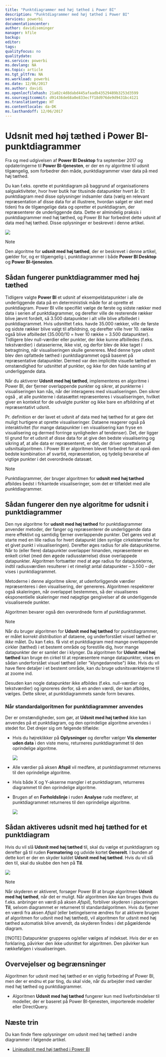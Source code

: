 ```yaml
---
title: "Punktdiagrammer med høj tæthed i Power BI"
description: "Punktdiagrammer med høj tæthed i Power BI"
services: powerbi
documentationcenter: 
author: davidiseminger
manager: kfile
backup: 
editor: 
tags: 
qualityfocus: no
qualitydate: 
ms.service: powerbi
ms.devlang: NA
ms.topic: article
ms.tgt_pltfrm: NA
ms.workload: powerbi
ms.date: 12/06/2017
ms.author: davidi
ms.openlocfilehash: 21a02c4d8dabd445afaadb43529489b3253d3599
ms.sourcegitcommit: d91436de68a0e833ecff18d976de9d9431bc4121
ms.translationtype: HT
ms.contentlocale: da-DK
ms.lasthandoff: 12/06/2017
---
```

# <a name="high-density-sampling-in-power-bi-scatter-charts"></a>Udsnit med høj tæthed i Power BI-punktdiagrammer
Fra og med udgivelsen af **Power BI Desktop** fra september 2017 og opdateringerne til **Power BI-tjenesten**, er der en ny algoritme til udsnit tilgængelig, som forbedrer den måde, punktdiagrammer viser data på med høj tæthed.

Du kan f.eks. oprette et punktdiagram på baggrund af organisationens salgsaktiviteter, hvor hver butik har titusinde datapunkter hvert år. Et punktdiagram med disse oplysninger indsamler data (vælg en relevant repræsentation af disse data for at illustrere, hvordan salget er sket med tiden) fra de tilgængelige data og opretter et punktdiagram, der repræsenterer de underliggende data. Dette er almindelig praksis i punktdiagrammer med høj tæthed, og Power BI har forbedret dette udsnit af data med høj tæthed. Disse oplysninger er beskrevet i denne artikel.

![](media/desktop-high-density-scatter-charts/high-density-scatter-charts_01.png)

> [!NOTE]
> Den algoritme for **udsnit med høj tæthed**, der er beskrevet i denne artikel, gælder for, og er tilgængelig i, punktdiagrammer i både **Power BI Desktop** og **Power BI-tjenesten**.
> 
> 

## <a name="how-high-density-scatter-charts-work"></a>Sådan fungerer punktdiagrammer med høj tæthed
Tidligere valgte **Power BI** et udsnit af eksempeldatapunkter i alle de underliggende data på en deterministisk måde for at oprette et punktdiagram. Power BI ville specifikt vælge de første og sidste rækker med data i serien af punktdiagrammer, og derefter ville de resterende rækker blive jævnt fordelt, så 3.500 datapunkter i alt ville blive afbilledet i punktdiagrammet. Hvis udsnittet f.eks. havde 35.000 rækker, ville de første og sidste rækker blive valgt til afbildning, og derefter ville hver 10. række også blive afbilledet (35.000/10 = hver 10 række = 3.500 datapunkter). Tidligere blev null-værdier eller punkter, der ikke kunne afbilledes (f.eks. tekstværdier) i dataserierne, ikke vist, og derfor blev de ikke taget i betragtning, når visualiseringen skulle genereres. Med denne type udsnit blev den opfattede tæthed i punktdiagrammet også baseret på repræsentative datapunkter. Dermed var den implicitte visuelle tæthed en omstændighed for udsnittet af punkter, og ikke for den fulde samling af underliggende data.

Når du aktiverer **Udsnit med høj tæthed**, implementeres en algoritme i Power BI, der fjerner overlappende punkter og sikrer, at punkterne i visualiseringen kan nås, når der interageres med visualiseringen. Den sikrer også , at alle punkterne i datasættet repræsenteres i visualiseringen, hvilket giver en kontekst for de udvalgte punkter og ikke bare en afbildning af et repræsentativt udsnit.

Pr. definition er der lavet et udsnit af data med høj tæthed for at gøre det muligt hurtigere at oprette visualiseringer. Dataene reagerer også på interaktivitet (for mange datapunkter i en visualisering kan fryse en visualisering og dermed forringe synligheden af tendenser). Det, der ligger til grund for et udsnit af disse data for at give den bedste visualisering og sikring af, at alle data er repræsenteret, er det, der driver oprettelsen af udsnitsalgoritmen. I Power BI er algoritmen blevet forbedret for at opnå den bedste kombination af svartid, repræsentation, og tydelig bevarelse af vigtige punkter i det overordnede datasæt.

> [!NOTE]
> Punktdiagrammer, der bruger algoritmen for **udsnit med høj tæthed** afbildes bedst i firkantede visualiseringer, som det er tilfældet med alle punktdiagrammer.
> 
> 

## <a name="how-the-new-scatter-chart-sampling-algorithm-works"></a>Sådan fungerer den nye algoritme for udsnit i punktdiagrammer
Den nye algoritme for **udsnit med høj tæthed** for punktdiagrammer anvender metoder, der fanger og repræsenterer de underliggende data mere effektivt og samtidig fjerner overlappende punkter. Det gøres ved at starte med en lille radius for hvert datapunkt (den synlige cirkelstørrelse for et givet punkt i visualiseringen). Derefter øges radius for alle datapunkterne. Når to (eller flere) datapunkter overlapper hinanden, repræsenterer en enkelt cirkel (med den øgede radiusstørrelse) disse overlappede datapunkter. Algoritmen fortsætter med at øge radius for datapunkterne, indtil radiusværdien resulterer i et rimeligt antal datapunkter – 3.500 – der vises i punktdiagrammet.

Metoderne i denne algoritme sikrer, at udenforliggende værdier repræsenteres i den visualisering, der genereres. Algoritmen respekterer også skaleringen, når overlappet bestemmes, så der visualiseres eksponentielle skaleringer med nøjagtige gengivelser af de underliggende visualiserede punkter.

Algoritmen bevarer også den overordnede form af punktdiagrammet.

> [!NOTE]
> Når du bruger algoritmen for **Udsnit med høj tæthed** for punktdiagrammer, er målet *korrekt distribution* af dataene, og underforstået visuel tæthed er *ikke* målet. Du kan f.eks. få vist et punktdiagram med mange overlappende cirkler (tæthed) i et bestemt område og forestille dig, hvor mange datapunkter der er samlet der i klynger. Da algoritmen for **Udsnit med høj tæthed** kan bruge én cirkel til at repræsentere mange datapunkter, vises en sådan underforstået visuel tæthed (eller "klyngedannelse") ikke. Hvis du vil have flere detaljer i et bestemt område, kan du bruge udsnitsværktøjerne til at zoome ind.
> 
> 

Desuden kan nogle datapunkter ikke afbildes (f.eks. null-værdier og tekstværdier) og ignoreres derfor, så en anden værdi, der kan afbildes, vælges. Dette sikrer, at punktdiagrammets sande form bevares.

### <a name="when-the-standard-algorithm-for-scatter-charts-is-used"></a>Når standardalgoritmen for punktdiagrammer anvendes
Der er omstændigheder, som gør, at **Udsnit med høj tæthed** ikke kan anvendes på et punktdiagram, og den oprindelige algoritme anvendes i stedet for. Det drejer sig om følgende tilfælde:

* Hvis du højreklikker på **Oplysninger** og derefter vælger **Vis elementer uden data** i den viste menu, returneres punktdiagrammet til den oprindelige algoritme.
  
  ![](media/desktop-high-density-scatter-charts/high-density-scatter-charts_02.png)
* Alle værdier på aksen **Afspil** vil medføre, at punktdiagrammet returneres til den oprindelige algoritme.
* Hvis både X og Y-akserne mangler i et punktdiagram, returneres diagrammet til den oprindelige algoritme.
* Brugen af en **Forholdslinje** i ruden **Analyse** rude medfører, at punktdiagrammet returneres til den oprindelige algoritme.
  
  ![](media/desktop-high-density-scatter-charts/high-density-scatter-charts_03.png)

## <a name="how-to-turn-on-high-density-sampling-for-a-scatter-chart"></a>Sådan aktiveres udsnit med høj tæthed for et punktdiagram
Hvis du vil slå **Udsnit med høj tæthed** til, skal du vælge et punktdiagram og derefter gå til ruden **Formatering** og udvide kortet **Generelt**. I bunden af dette kort er der en skyder kaldet **Udsnit med høj tæthed**. Hvis du vil slå den til, skal du skubbe den hen på **Til**.

![](media/desktop-high-density-scatter-charts/high-density-scatter-charts_04.png)

> [!NOTE]
> Når skyderen er aktiveret, forsøger Power BI at bruge algoritmen **Udsnit med høj tæthed**, når det er muligt. Når algoritmen ikke kan bruges (hvis du f.eks. anbringer en værdi på aksen *Afspil*), forbliver skyderen i placeringen **Til**, selvom diagrammet er returneret til standardalgoritmen. Hvis du fjerner en værdi fra aksen *Afspil* (eller betingelserne ændres for at aktivere brugen af algoritmen for udsnit med høj tæthed), vil algoritmen for udsnit med høj tæthed automatisk blive anvendt, da skyderen findes i det pågældende diagram.
> 
> [!NOTE]
> Datapunkter grupperes og/eller vælges af indekset. Hvis der er en forklaring, påvirker den ikke udsnittet for algoritmen. Den påvirker kun rækkefølgen i visualiseringen.
> 
> 

## <a name="considerations-and-limitations"></a>Overvejelser og begrænsninger
Algoritmen for udsnit med høj tæthed er en vigtig forbedring af Power BI, men der er endnu et par ting, du skal vide, når du arbejder med værdier med høj tæthed og punktdiagrammer.

* Algoritmen **Udsnit med høj tæthed** fungerer kun med liveforbindelser til modeller, der er baseret på Power BI-tjenesten, importerede modeller eller DirectQuery.

## <a name="next-steps"></a>Næste trin
Du kan finde flere oplysninger om udsnit med høj tæthed i andre diagrammer i følgende artikel.

* [Linjeudsnit med høj tæthed i Power BI](desktop-high-density-sampling.md)

